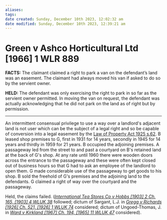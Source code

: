 ```yaml
---
aliases: 
tags: 
date created: Sunday, December 10th 2023, 12:02:32 am
date modified: Sunday, December 10th 2023, 12:39:21 am
---
```


# Green v Ashco Horticultural Ltd [1966] 1 WLR 889

**FACTS:** The claimant claimed a right to park a van on the defendant’s land was an easement. The claimant had always moved his van if asked to do so by the servient owner.

**HELD:** The defendant was only exercising the right to park in so far as the servient owner permitted. In moving the van on request, the defendant was actually acknowledging that he did not park on the land as of right but by permission.

---

An intermittent consensual privilege to use a way over a landlord's adjacent land is not user which can be the subject of a legal right and so be capable of conversion into a legal easement by the [Law of Property Act 1925 s.62](https://uk.westlaw.com/Document/I38E0B640E44811DA8D70A0E70A78ED65/View/FullText.html?originationContext=document&transitionType=DocumentItem&ppcid=4e4a8bee7eea4b8f92d56aee85546732&contextData=(sc.Default)). B leased shop premises to G, first in 1931 for 14 years, secondly in 1945 for 14 years and thirdly in 1959 for 21 years. B occupied the adjoining premises. A passageway led from the street to and past a courtyard on B's retained land at the back of G's shop. At any rate until 1960 there were wooden doors across the entrance to the passageway and these were often kept closed out of business hours so that G had to ask an employee of the landlord to open them. G made considerable use of the passageway to get goods to his shop. B sold the freehold of G's premises and the adjoining land to the defendants. G claimed a right of way over the courtyard and the passageway.

Held, the claims failed. (_[International Tea Stores Co v Hobbs [1903] 2 Ch. 165, [1903] 4 WLUK 38](https://uk.westlaw.com/Document/ICA736AB0E42711DA8FC2A0F0355337E9/View/FullText.html?originationContext=document&transitionType=DocumentItem&ppcid=4e4a8bee7eea4b8f92d56aee85546732&contextData=(sc.Default))_ followed; dictum of Sargant, L.J. in _[Gregg v Richards [1926] Ch. 521, [1926] 1 WLUK 74](https://uk.westlaw.com/Document/IB4D5D120E42711DA8FC2A0F0355337E9/View/FullText.html?originationContext=document&transitionType=DocumentItem&ppcid=4e4a8bee7eea4b8f92d56aee85546732&contextData=(sc.Default))_ considered; dictum of Ungoed-Thomas, J. in _[Ward v Kirkland [1967] Ch. 194, [1965] 11 WLUK 47](https://uk.westlaw.com/Document/IF0298A90E42811DA8FC2A0F0355337E9/View/FullText.html?originationContext=document&transitionType=DocumentItem&ppcid=4e4a8bee7eea4b8f92d56aee85546732&contextData=(sc.Default))_ considered).
